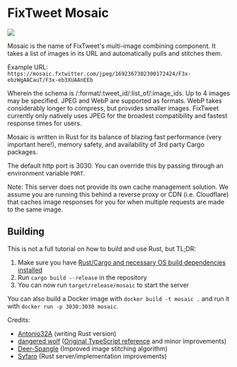 # FixTweet Mosaic
![](https://skillicons.dev/icons?i=rust)

Mosaic is the name of FixTweet's multi-image combining component. It takes a list of images in its URL and automatically pulls and stitches them.

Example URL: `https://mosaic.fxtwitter.com/jpeg/1692367302300172424/F3x-ebzWgAACauT/F3x-eb3XUAAnEEb`

Wherein the schema is /:format/:tweet_id/:list_of/:image_ids. Up to 4 images may be specified. JPEG and WebP are supported as formats. WebP takes considerably longer to compress, but provides smaller images. FixTweet currently only natively uses JPEG for the broadest compatibility and fastest response times for users.

Mosaic is written in Rust for its balance of blazing fast performance (very important here!), memory safety, and availability of 3rd party Cargo packages.

The default http port is 3030. You can override this by passing through an environment variable `PORT`.

Note: This server does not provide its own cache management solution. We assume you are running this behind a reverse proxy or CDN (i.e. Cloudflare) that caches image responses for you for when multiple requests are made to the same image.

## Building

This is not a full tutorial on how to build and use Rust, but TL;DR:

1. Make sure you have [Rust/Cargo and necessary OS build dependencies installed](https://rustup.rs/)
2. Run `cargo build --release` in the repository
3. You can now run `target/release/mosaic` to start the server

You can also build a Docker image with `docker build -t mosaic .` and run it with `docker run -p 3030:3030 mosaic`.

Credits:
- [Antonio32A](https://github.com/Antonio32A) (writing Rust version)
- [dangered wolf](https://github.com/dangeredwolf) ([Original TypeScript reference](https://github.com/FixTweet/mosaic-reference) and minor improvements)
- [Deer-Spangle](https://github.com/Deer-Spangle) (Improved image stitching algorithm)
- [Syfaro](https://github.com/Syfaro) (Rust server/implementation improvements)


